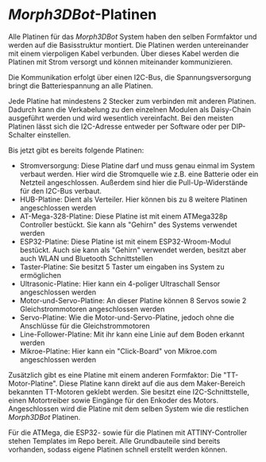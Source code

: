 # *Morph3DBot*-Platinen

Alle Platinen für das *Morph3DBot* System haben den selben Formfaktor und werden auf die Basisstruktur montiert.
Die Platinen werden untereinander mit einem vierpoligen Kabel verbunden. Über dieses Kabel werden die Platinen mit Strom versorgt und können
miteinander kommunizieren.

Die Kommunikation erfolgt über einen I2C-Bus, die Spannungsversorgung bringt die Batteriespannung an alle Platinen.

Jede Platine hat mindestens 2 Stecker zum verbinden mit anderen Platinen. Dadurch kann die Verkabelung zu den einzelnen Modulen
als Daisy-Chain ausgeführt werden und wird wesentlich vereinfacht.
Bei den meisten Platinen lässt sich die I2C-Adresse entweder per Software oder per DIP-Schalter einstellen.

Bis jetzt gibt es bereits folgende Platinen:
- Stromversorgung: Diese Platine darf und muss genau einmal im System verbaut werden. Hier wird die Stromquelle wie z.B. eine Batterie oder ein Netzteil angeschlossen. Außerdem sind hier die Pull-Up-Widerstände für den I2C-Bus verbaut.
- HUB-Platine: Dient als Verteiler. Hier können bis zu 8 weitere Platinen angeschlossen werden
- AT-Mega-328-Platine: Diese Platine ist mit einem ATMega328p Controller bestückt. Sie kann als "Gehirn" des Systems verwendet werden
- ESP32-Platine: Diese Platine ist mit einem ESP32-Wroom-Modul bestückt. Auch sie kann als "Gehirn" verwendet werden, besitzt aber auch WLAN und Bluetooth Schnittstellen
- Taster-Platine: Sie besitzt 5 Taster um eingaben ins System zu ermöglichen
- Ultrasonic-Platine: Hier kann ein 4-poliger Ultraschall Sensor angeschlossen werden
- Motor-und-Servo-Platine: An dieser Platine können 8 Servos sowie 2 Gleichstrommotoren angeschlossen werden
- Servo-Platine: Wie die Motor-und-Servo-Platine, jedoch ohne die Anschlüsse für die Gleichstrommotoren
- Line-Follower-Platine: Mit ihr kann eine Linie auf dem Boden erkannt werden
- Mikroe-Platine: Hier kann ein "Click-Board" von Mikroe.com angeschlossen werden

Zusätzlich gibt es eine Platine mit einem anderen Formfaktor: Die "TT-Motor-Platine". Diese Platine kann direkt auf die aus dem Maker-Bereich bekannten TT-Motoren geklebt werden. Sie besitzt eine I2C-Schnittstelle, einen Motortreiber sowie Eingänge für den Enkoder des Motors. Angeschlossen wird die Platine mit dem selben System wie die restlichen *Morph3DBot* Platinen.

Für die ATMega, die ESP32- sowie für die Platinen mit ATTINY-Controller stehen Templates im Repo bereit. Alle Grundbauteile sind bereits vorhanden, sodass eigene Platinen schnell erstellt werden können.
